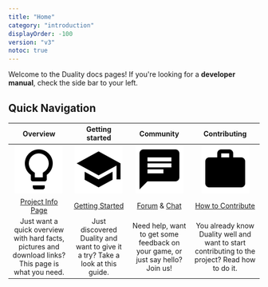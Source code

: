 ```yaml
---
title: "Home"
category: "introduction"
displayOrder: -100
version: "v3"
notoc: true
---
```


Welcome to the Duality docs pages! If you're looking for a **developer manual**, check the side bar to your left. 

## Quick Navigation

| Overview | Getting started | Community | Contributing |
|:--------:|:---------------:|:---------:|:------------:|
| ![](../img/Misc/lightbulb.png) | ![](../img/Misc/school.png) | ![](../img/Misc/chat.png) | ![](../img/Misc/work.png) |
| [Project Info Page](https://adamslair.github.io/duality/) | [Getting Started](getting-started) | [Forum](https://github.com/AdamsLair/duality/discussions/) & [Chat](https://discord.com/invite/ZgnhPzr) | [How to Contribute](how-to-contribute) |
| Just want a quick overview with hard facts, pictures and download links? This page is what you need. | Just discovered Duality and want to give it a try? Take a look at this guide. | Need help, want to get some feedback on your game, or just say hello? Join us! | You already know Duality well and want to start contributing to the project? Read how to do it. |

